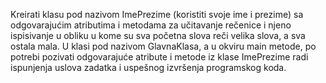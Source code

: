 Kreirati klasu pod nazivom ImePrezime (koristiti svoje ime i prezime)  sa odgovarajućim atributima i metodama za učitavanje rečenice i njeno ispisivanje u obliku u kome su sva početna slova reči velika slova, a sva ostala mala. U klasi pod nazivom GlavnaKlasa, a u okviru main metode, po potrebi pozivati odgovarajuće atribute i metode iz klase ImePrezime radi ispunjenja uslova zadatka i uspešnog izvršenja programskog koda.
